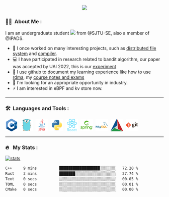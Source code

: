 <p align="center"><img src="https://media.giphy.com/media/Qo2dupDib32rkTY4hX/giphy.gif" width="200"/></p>


### :woman_technologist: &nbsp;About Me :

I am an undergraduate student <img src="https://media.giphy.com/media/WUlplcMpOCEmTGBtBW/giphy.gif" width="30"> from @SJTU-SE, also a member of @IPADS.

- 🔭 I once worked on many interesting projects, such as [distributed file system](https://github.com/ZhaoHaoRu/CHFS) and [compiler](https://github.com/ZhaoHaoRu/tiger-compiler).
- 💻 I have participated in research related to bandit algorithm, our paper was accepted by UAI 2022, this is our [experiment](https://github.com/ZhaoHaoRu/Federated-Clustering-of-Bandits)
- 🙂 I use github to document my learning experience like how to use [rdma](https://github.com/ZhaoHaoRu/RDMA-rsocket-example), my [course notes and exams](https://github.com/ZhaoHaoRu/SJTU-SE-Notes)
- 🌱 I'm looking for an appropriate opportunity in industry.
- ⚡ I am interested in eBPF and kv store now.
---

### 🛠 &nbsp;Languages and Tools :

<p>
<img src="https://github.com/devicons/devicon/blob/master/icons/cplusplus/cplusplus-original.svg" title="C++" alt="C++" width="40" height="40"/>&nbsp;
<img src="https://github.com/devicons/devicon/blob/master/icons/go/go-original.svg"  title="Golang" alt="go" width="40" height="40"/>&nbsp;
<img src="https://github.com/devicons/devicon/blob/master/icons/java/java-original-wordmark.svg" title="Java" alt="Java" width="40" height="40"/>&nbsp;
<img src="https://github.com/devicons/devicon/blob/master/icons/python/python-original.svg" title="Python" alt="python" width="40" height="40"/>&nbsp;
<img src="https://github.com/devicons/devicon/blob/master/icons/react/react-original-wordmark.svg" title="React" alt="React" width="40" height="40"/>&nbsp;
<img src="https://github.com/devicons/devicon/blob/master/icons/spring/spring-original-wordmark.svg" title="Spring" alt="Spring" width="40" height="40"/>&nbsp;
<img src="https://github.com/devicons/devicon/blob/master/icons/mysql/mysql-original-wordmark.svg" title="MySQL"  alt="MySQL" width="40" height="40"/>&nbsp;
<img src="https://github.com/devicons/devicon/blob/master/icons/cmake/cmake-original.svg" title="CMake" alt="cmake" width="40" height="40"/>&nbsp;
<img src="https://github.com/devicons/devicon/blob/master/icons/git/git-original-wordmark.svg" title="Git" **alt="Git" width="40" height="40"/>&nbsp;
</p>

---

### 🔥 &nbsp; My Stats :
[![stats](https://github-readme-stats.vercel.app/api?username=ZhaoHaoRu&theme=react)](https://github.com/anuraghazra/github-readme-stats)
<!--START_SECTION:waka-->

```txt
C++     9 mins          ██████████████████░░░░░░░   72.20 %
Rust    3 mins          ███████░░░░░░░░░░░░░░░░░░   27.74 %
Text    0 secs          ░░░░░░░░░░░░░░░░░░░░░░░░░   00.05 %
TOML    0 secs          ░░░░░░░░░░░░░░░░░░░░░░░░░   00.01 %
CMake   0 secs          ░░░░░░░░░░░░░░░░░░░░░░░░░   00.00 %
```

<!--END_SECTION:waka-->
<!-- [Top Langs](https://github-readme-stats.vercel.app/api/top-langs/?username=ZhaoHaoRu&layout=compact&theme=react)](https://github.com/anuraghazra/github-readme-stats)  -->








